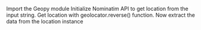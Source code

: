 Import the Geopy module
Initialize Nominatim API to get location from the input string.
Get location with geolocator.reverse() function.
Now extract the data from the location instance
